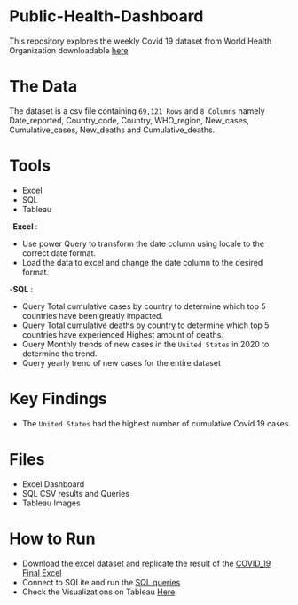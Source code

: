  # Public-Health-Dashboard
This repository explores the weekly Covid 19 dataset from World Health Organization downloadable [here](WHO-COVID-19-global-data.csv)

# The Data
The dataset is a csv file containing `69,121 Rows` and `8 Columns` namely Date_reported, Country_code, Country, WHO_region, New_cases, Cumulative_cases, New_deaths and Cumulative_deaths.

# Tools
- Excel
- SQL
- Tableau

-**Excel** : 
- Use power Query to transform the date column using locale to the correct date format.
- Load the data to excel and change the date column to the desired format.
            
-**SQL** : 
- Query Total cumulative cases by country to determine which  top 5 countries have been greatly impacted.
- Query Total cumulative deaths by country to determine which top 5 countries have experienced Highest amount of deaths.
- Query Monthly trends of new cases in the `United States` in 2020 to determine the trend.
- Query yearly trend of new cases for the entire dataset
            
# Key Findings
- The `United States` had the highest number of cumulative Covid 19 cases


# Files
- Excel Dashboard
- SQL CSV results and Queries
- Tableau Images

# How to Run
- Download the excel dataset and replicate the result of the [COVID_19 Final Excel]()
- Connect to SQLite and run the [SQL queries]()
- Check the Visualizations on Tableau [Here]()
